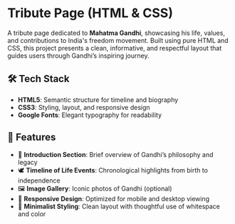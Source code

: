 # Tribute Page (HTML & CSS)

A tribute page dedicated to **Mahatma Gandhi**, showcasing his life, values, and contributions to India's freedom movement. Built using pure HTML and CSS, this project presents a clean, informative, and respectful layout that guides users through Gandhi’s inspiring journey.

## 🛠️ Tech Stack

- **HTML5**: Semantic structure for timeline and biography
- **CSS3**: Styling, layout, and responsive design
- **Google Fonts**: Elegant typography for readability

## 📸 Features

- 📜 **Introduction Section**: Brief overview of Gandhi’s philosophy and legacy
- 🕊️ **Timeline of Life Events**: Chronological highlights from birth to independence
- 🖼️ **Image Gallery**: Iconic photos of Gandhi (optional)
- 📱 **Responsive Design**: Optimized for mobile and desktop viewing
- 🎨 **Minimalist Styling**: Clean layout with thoughtful use of whitespace and color
